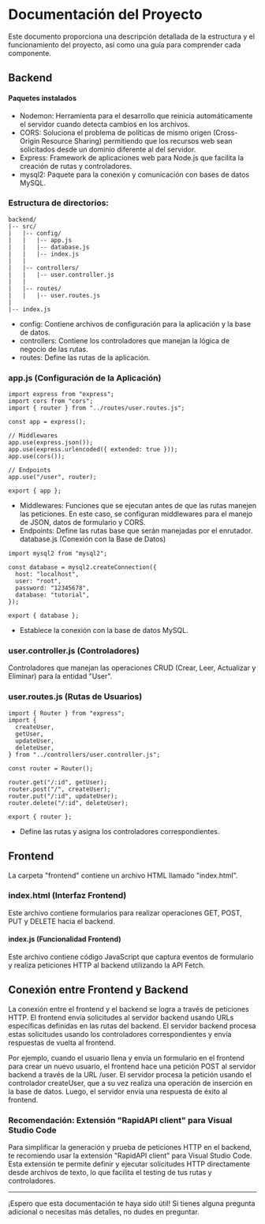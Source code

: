 # Documentación del Proyecto
Este documento proporciona una descripción detallada de la estructura y el funcionamiento del proyecto, así como una guía para comprender cada componente.

## Backend
#### Paquetes instalados
- Nodemon: Herramienta para el desarrollo que reinicia automáticamente el servidor cuando detecta cambios en los archivos.
- CORS: Soluciona el problema de políticas de mismo origen (Cross-Origin Resource Sharing) permitiendo que los recursos web sean solicitados desde un dominio diferente al del servidor.
- Express: Framework de aplicaciones web para Node.js que facilita la creación de rutas y controladores.
- mysql2: Paquete para la conexión y comunicación con bases de datos MySQL.
### Estructura de directorios:
```
backend/
|-- src/
|   |-- config/
|   |   |-- app.js
|   |   |-- database.js
|   |   |-- index.js
|   |
|   |-- controllers/
|   |   |-- user.controller.js
|   |
|   |-- routes/
|   |   |-- user.routes.js
|
|-- index.js
```
- config: Contiene archivos de configuración para la aplicación y la base de datos.
- controllers: Contiene los controladores que manejan la lógica de negocio de las rutas.
- routes: Define las rutas de la aplicación.
### app.js (Configuración de la Aplicación)
```
import express from "express";
import cors from "cors";
import { router } from "../routes/user.routes.js";

const app = express();

// Middlewares
app.use(express.json());
app.use(express.urlencoded({ extended: true }));
app.use(cors());

// Endpoints
app.use("/user", router);

export { app };

``` 
- Middlewares: Funciones que se ejecutan antes de que las rutas manejen las peticiones. En este caso, se configuran middlewares para el manejo de JSON, datos de formulario y CORS.
- Endpoints: Define las rutas base que serán manejadas por el enrutador.
database.js (Conexión con la Base de Datos)
```
import mysql2 from "mysql2";

const database = mysql2.createConnection({
  host: "localhost",
  user: "root",
  password: "12345678",
  database: "tutorial",
});

export { database };
```
- Establece la conexión con la base de datos MySQL.
### user.controller.js (Controladores)
Controladores que manejan las operaciones CRUD (Crear, Leer, Actualizar y Eliminar) para la entidad "User".

### user.routes.js (Rutas de Usuarios)
```
import { Router } from "express";
import {
  createUser,
  getUser,
  updateUser,
  deleteUser,
} from "../controllers/user.controller.js";

const router = Router();

router.get("/:id", getUser);
router.post("/", createUser);
router.put("/:id", updateUser);
router.delete("/:id", deleteUser);

export { router };
```
- Define las rutas y asigna los controladores correspondientes.
## Frontend
La carpeta "frontend" contiene un archivo HTML llamado "index.html".

### index.html (Interfaz Frontend)
Este archivo contiene formularios para realizar operaciones GET, POST, PUT y DELETE hacia el backend.

#### index.js (Funcionalidad Frontend)
Este archivo contiene código JavaScript que captura eventos de formulario y realiza peticiones HTTP al backend utilizando la API Fetch.

## Conexión entre Frontend y Backend
La conexión entre el frontend y el backend se logra a través de peticiones HTTP. El frontend envía solicitudes al servidor backend usando URLs específicas definidas en las rutas del backend. El servidor backend procesa estas solicitudes usando los controladores correspondientes y envía respuestas de vuelta al frontend.

Por ejemplo, cuando el usuario llena y envía un formulario en el frontend para crear un nuevo usuario, el frontend hace una petición POST al servidor backend a través de la URL /user. El servidor procesa la petición usando el controlador createUser, que a su vez realiza una operación de inserción en la base de datos. Luego, el servidor envía una respuesta de éxito al frontend.

### Recomendación: Extensión "RapidAPI client" para Visual Studio Code
Para simplificar la generación y prueba de peticiones HTTP en el backend, te recomiendo usar la extensión "RapidAPI client" para Visual Studio Code. Esta extensión te permite definir y ejecutar solicitudes HTTP directamente desde archivos de texto, lo que facilita el testing de tus rutas y controladores.

---

¡Espero que esta documentación te haya sido útil! Si tienes alguna pregunta adicional o necesitas más detalles, no dudes en preguntar.
